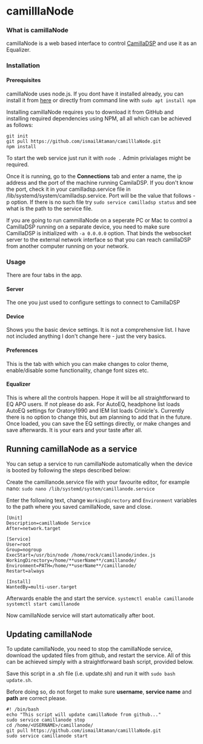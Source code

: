 # camilllaNode
### What is camillaNode
camillaNode is a web based interface to control [CamillaDSP](https://github.com/HEnquist/camilladsp) and use it as an Equalizer.


### Installation

#### Prerequisites 
camillaNode uses node.js. If you dont have it installed already, you can install it from [here](https://nodejs.org/en/download) or directly from command line with `sudo apt install npm`

Installing camillaNode requires you to download it from GitHub and installing required dependencies using NPM, all all which can be achieved as follows:

```
git init
git pull https://github.com/ismailAtaman/camilllaNode.git
npm install
```

To start the web service just run it with `node .` Admin privialages might be required.

Once it is running, go to the **Connections** tab and enter a name, the ip address and the port of the machine running CamilaDSP. If you don't know the port,  check it in your camilladsp.service file in /lib/systemd/system/camilladsp.service. Port will be the value that follows -p option. If there is no such file try `sudo service camilladsp status` and see what is the path to the service file.

If you are going to run cammillaNode on a seperate PC or Mac to control a CamillaDSP running on a separate device, you need to make sure CamillaDSP is initialized with `-a 0.0.0.0` option. That binds the websocket server to the external network interface so that you can reach camillaDSP from another computer running on your network.

### Usage

There are four tabs in the app.

#### Server 
The one you just used to configure settings to connect to CamillaDSP

#### Device 
Shows you the basic device settings. It is not a comprehensive list. I have not included anything I don't change here - just the very basics.

#### Preferences 
This is the tab with which you can make changes to color theme, enable/disable some functionality, change font sizes etc.

#### Equalizer 
This is where all the controls happen. Hope it will be all straightforward to EQ APO users. If not please do ask. For AutoEQ, headphone list loads AutoEQ settings for Oratory1990 and IEM list loads Crinicle's. Currently there is no option to change this, but am planning to add that in the future. Once loaded, you can save the EQ settings directly, or make changes and save afterwards. It is your ears and your taste after all.

## Running camillaNode as a service
You can setup a service to run camillaNode automatically when the device is booted by following the steps described below:

Create the camillanode.service file with your favourite editor, for example nano:
`sudo nano /lib/systemd/system/camillanode.service`

Enter the following text, change `WorkingDirectory` and `Environment` variables to the path where you saved camillaNode, save and close.

```
[Unit]
Description=camillaNode Service
After=network.target

[Service]
User=root
Group=nogroup
ExecStart=/usr/bin/node /home/rock/camillanode/index.js
WorkingDirectory=/home/**userName**/camillanode/
Environment=PATH=/home/**userName**/camillanode/
Restart=always

[Install]
WantedBy=multi-user.target
```

Afterwards enable the and start the service.
`systemctl enable camillanode`
`systemctl start camillanode`

Now camillaNode service will start automatically after boot.

## Updating camillaNode 

To update camillaNode, you need to stop the camillaNode service, download the updated files from github, and restart the service. All of this can be achieved simply with a straightforward bash script, provided below. 

Save this script in a .sh file (i.e. update.sh) and run it with `sudo bash update.sh`.

Before doing so, do not forget to make sure  **username**, **service name** and **path** are correct please.

```
#! /bin/bash
echo "This script will update camillaNode from github..."
sudo service camillanode stop
cd /home/<USERNAME>/camillanode/
git pull https://github.com/ismailAtaman/camilllaNode.git
sudo service camillanode start
```
